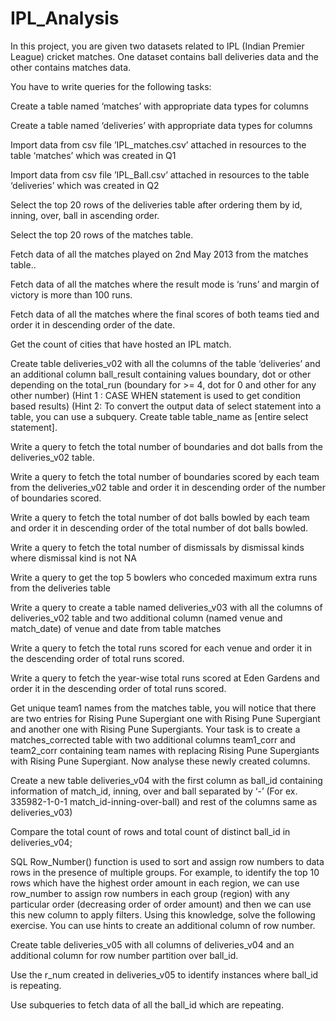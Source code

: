 # IPL_Analysis
In this project, you are given two datasets related to IPL (Indian Premier League) cricket matches.
 One dataset contains ball deliveries data and the other contains matches data.

You have to write queries for the following tasks:

Create a table named ‘matches’ with appropriate data types for columns

Create a table named ‘deliveries’ with appropriate data types for columns

Import data from csv file ’IPL_matches.csv’ attached in resources to the table ‘matches’ which was created in Q1

Import data from csv file ’IPL_Ball.csv’ attached in resources to the table ‘deliveries’ which was created in Q2

Select the top 20 rows of the deliveries table after ordering them by id, inning, over, ball in ascending order.

Select the top 20 rows of the matches table.

Fetch data of all the matches played on 2nd May 2013 from the matches table..

Fetch data of all the matches where the result mode is ‘runs’ and margin of victory is more than 100 runs.

Fetch data of all the matches where the final scores of both teams tied and order it in descending order of the date.

Get the count of cities that have hosted an IPL match.

Create table deliveries_v02 with all the columns of the table ‘deliveries’ and an additional column ball_result containing values boundary, dot or other depending on the total_run (boundary for >= 4, dot for 0 and other for any other number)
(Hint 1 : CASE WHEN statement is used to get condition based results)
(Hint 2: To convert the output data of select statement into a table, you can use a subquery. Create table table_name as [entire select statement].

Write a query to fetch the total number of boundaries and dot balls from the deliveries_v02 table.

Write a query to fetch the total number of boundaries scored by each team from the deliveries_v02 table and order it in descending order of the number of boundaries scored.

Write a query to fetch the total number of dot balls bowled by each team and order it in descending order of the total number of dot balls bowled.

Write a query to fetch the total number of dismissals by dismissal kinds where dismissal kind is not NA

Write a query to get the top 5 bowlers who conceded maximum extra runs from the deliveries table

Write a query to create a table named deliveries_v03 with all the columns of deliveries_v02 table and two additional column (named venue and match_date) of venue and date from table matches

Write a query to fetch the total runs scored for each venue and order it in the descending order of total runs scored.

Write a query to fetch the year-wise total runs scored at Eden Gardens and order it in the descending order of total runs scored.

Get unique team1 names from the matches table, you will notice that there are two entries for Rising Pune Supergiant one with Rising Pune Supergiant and another one with Rising Pune Supergiants. Your task is to create a matches_corrected table with two additional columns team1_corr and team2_corr containing team names with replacing Rising Pune Supergiants with Rising Pune Supergiant. Now analyse these newly created columns.

Create a new table deliveries_v04 with the first column as ball_id containing information of match_id, inning, over and ball separated by ‘-’ (For ex. 335982-1-0-1 match_id-inning-over-ball) and rest of the columns same as deliveries_v03)

Compare the total count of rows and total count of distinct ball_id in deliveries_v04;


SQL Row_Number() function is used to sort and assign row numbers to data rows in the presence of multiple groups. For example, to identify the top 10 rows which have the highest order amount in each region, we can use row_number to assign row numbers in each group (region) with any particular order (decreasing order of order amount) and then we can use this new column to apply filters. Using this knowledge, solve the following exercise. You can use hints to create an additional column of row number.

Create table deliveries_v05 with all columns of deliveries_v04 and an additional column for row number partition over ball_id.

Use the r_num created in deliveries_v05 to identify instances where ball_id is repeating.

Use subqueries to fetch data of all the ball_id which are repeating.
